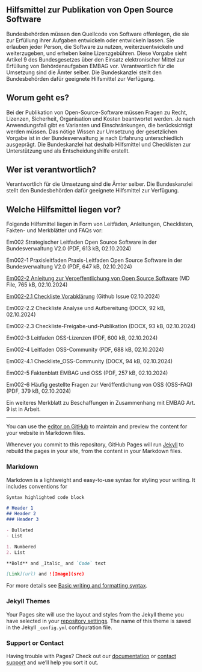 ## Hilfsmittel zur Publikation von Open Source Software 


Bundesbehörden müssen den Quellcode von Software offenlegen, die sie zur Erfüllung ihrer Aufgaben entwickeln oder entwickeln lassen. Sie erlauben jeder Person, die Software zu nutzen, weiterzuentwickeln und weiterzugeben, und erheben keine Lizenzgebühren. Diese Vorgabe sieht Artikel 9 des Bundesgesetzes über den Einsatz elektronischer Mittel zur Erfüllung von Behördenaufgaben EMBAG vor. Verantwortlich für die Umsetzung sind die Ämter selber. Die Bundeskanzlei stellt den Bundesbehörden dafür geeignete Hilfsmittel zur Verfügung.

## Worum geht es?

Bei der Publikation von Open-Source-Software müssen Fragen zu Recht, Lizenzen, Sicherheit, Organisation und Kosten beantwortet werden. Je nach Anwendungsfall gibt es Varianten und Einschränkungen, die berücksichtigt werden müssen. Das nötige Wissen zur Umsetzung der gesetzlichen Vorgabe ist in der Bundesverwaltung je nach Erfahrung unterschiedlich ausgeprägt. Die Bundeskanzlei hat deshalb Hilfsmittel und Checklisten zur Unterstützung und als Entscheidungshilfe erstellt. 

## Wer ist verantwortlich?

Verantwortlich für die Umsetzung sind die Ämter selber. Die Bundeskanzlei stellt den Bundesbehörden dafür geeignete Hilfsmittel zur Verfügung.

## Welche Hilfsmittel liegen vor?

Folgende Hilfsmittel liegen in Form von Leitfäden, Anleitungen, Checklisten, Fakten- und Merkblätter und FAQs vor:

Em002 Strategischer Leitfaden Open Source Software in der Bundesverwaltung V2.0 (PDF, 613 kB, 02.10.2024)

Em002-1 Praxisleitfaden Praxis-Leitfaden Open Source Software in der Bundesverwaltung V2.0 (PDF, 647 kB, 02.10.2024)

[Em002-2 Anleitung zur Veroeffentlichung von Open Source Software](em002_2.md) (MD File, 765 kB, 02.10.2024)

[Em002-2.1 Checkliste Vorabklärung](https://github.com/olibrian/sandbox/issues/new?assignees=olibrian&labels=new+oss%2C+needs+triage&projects=&template=oss.yml&title=%5BDATE%5D%3A+%5BSOFTWARE+NAME%5D) (Github Issue 02.10.2024)

Em002-2.2 Checkliste Analyse und Aufbereitung (DOCX, 92 kB, 02.10.2024)

Em002-2.3 Checkliste-Freigabe-und-Publikation (DOCX, 93 kB, 02.10.2024)

Em002-3 Leitfaden OSS-Lizenzen (PDF, 600 kB, 02.10.2024)

Em002-4 Leitfaden OSS-Community (PDF, 688 kB, 02.10.2024)

Em002-4.1 Checkliste_OSS-Community (DOCX, 94 kB, 02.10.2024)

Em002-5 Faktenblatt EMBAG und OSS (PDF, 257 kB, 02.10.2024)

Em002-6 Häufig gestellte Fragen zur Veröffentlichung von OSS (OSS-FAQ) (PDF, 379 kB, 02.10.2024)

Ein weiteres Merkblatt zu Beschaffungen in Zusammenhang mit EMBAG Art. 9 ist in Arbeit.

---

You can use the [editor on GitHub](https://github.com/olibrian/sandbox/edit/main/docs/index.md) to maintain and preview the content for your website in Markdown files.

Whenever you commit to this repository, GitHub Pages will run [Jekyll](https://jekyllrb.com/) to rebuild the pages in your site, from the content in your Markdown files.

### Markdown

Markdown is a lightweight and easy-to-use syntax for styling your writing. It includes conventions for

```markdown
Syntax highlighted code block

# Header 1
## Header 2
### Header 3

- Bulleted
- List

1. Numbered
2. List

**Bold** and _Italic_ and `Code` text

[Link](url) and ![Image](src)
```

For more details see [Basic writing and formatting syntax](https://docs.github.com/en/github/writing-on-github/getting-started-with-writing-and-formatting-on-github/basic-writing-and-formatting-syntax).

### Jekyll Themes

Your Pages site will use the layout and styles from the Jekyll theme you have selected in your [repository settings](https://github.com/olibrian/sandbox/settings/pages). The name of this theme is saved in the Jekyll `_config.yml` configuration file.

### Support or Contact

Having trouble with Pages? Check out our [documentation](https://docs.github.com/categories/github-pages-basics/) or [contact support](https://support.github.com/contact) and we’ll help you sort it out.
